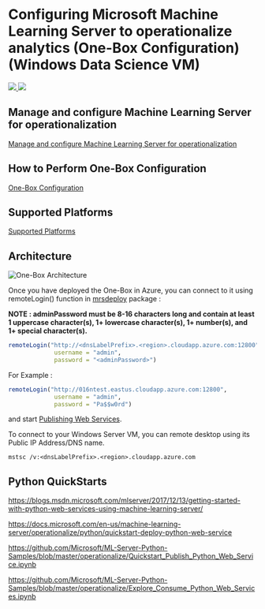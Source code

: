 # Configuring Microsoft Machine Learning Server to operationalize analytics (One-Box Configuration) (Windows Data Science VM)

<a href="https://portal.azure.com/#create/Microsoft.Template/uri/https%3A%2F%2Fraw.githubusercontent.com%2FMicrosoft%2Fmicrosoft-r%2Fmaster%2Fmlserver-arm-templates%2Fone-box-configuration%2Fwindows%2Fazuredeploy.json" target="_blank">
    <img src="http://azuredeploy.net/deploybutton.png" />
</a>
<a href="http://armviz.io/#/?load=https%3A%2F%2Fraw.githubusercontent.com%2FMicrosoft%2Fmicrosoft-r%2Fmaster%2Fmlserver-arm-templates%2Fone-box-configuration%2Fwindows%2Fazuredeploy.json" target="_blank">
    <img src="http://armviz.io/visualizebutton.png"/>
</a>


## Manage and configure Machine Learning Server for operationalization
[Manage and configure Machine Learning Server for operationalization](https://docs.microsoft.com/en-us/machine-learning-server/operationalize/configure-start-for-administrators)


## How to Perform One-Box Configuration
[One-Box Configuration](https://docs.microsoft.com/en-us/machine-learning-server/operationalize/configure-machine-learning-server-one-box)


## Supported Platforms
[Supported Platforms](https://docs.microsoft.com/en-us/machine-learning-server/install/r-server-install-supported-platforms) 


## Architecture
![One-Box Architecture](https://raw.githubusercontent.com/Microsoft/microsoft-r/master/mlserver-arm-templates/one-box-configuration/windows/setup-onebox.png)

Once you have deployed the One-Box in Azure, you can connect to it using remoteLogin() function in [mrsdeploy](https://msdn.microsoft.com/en-us/microsoft-r/mrsdeploy/mrsdeploy) package : 

**NOTE : adminPassword must be 8-16 characters long and contain at least 1 uppercase character(s), 1+ lowercase character(s), 1+ number(s), and 1+ special character(s).**

```R
remoteLogin("http://<dnsLabelPrefix>.<region>.cloudapp.azure.com:12800",
             username = "admin",
             password = "<adminPassword>")
```


For Example : 

```R
remoteLogin("http://016ntest.eastus.cloudapp.azure.com:12800",
             username = "admin",
             password = "Pa$$w0rd")
```


and start [Publishing Web Services](https://docs.microsoft.com/en-us/machine-learning-server/operationalize/quickstart-publish-r-web-service#b-publish-model-as-a-web-service).


To connect to your Windows Server VM, you can remote desktop using its Public IP Address/DNS name. 

```
mstsc /v:<dnsLabelPrefix>.<region>.cloudapp.azure.com
```

## Python QuickStarts

https://blogs.msdn.microsoft.com/mlserver/2017/12/13/getting-started-with-python-web-services-using-machine-learning-server/

https://docs.microsoft.com/en-us/machine-learning-server/operationalize/python/quickstart-deploy-python-web-service

https://github.com/Microsoft/ML-Server-Python-Samples/blob/master/operationalize/Quickstart_Publish_Python_Web_Service.ipynb

https://github.com/Microsoft/ML-Server-Python-Samples/blob/master/operationalize/Explore_Consume_Python_Web_Services.ipynb
